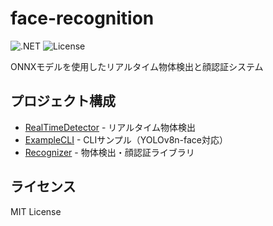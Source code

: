 # face-recognition

![.NET](https://img.shields.io/badge/.NET-8.0-blue)
![License](https://img.shields.io/badge/license-MIT-green)

ONNXモデルを使用したリアルタイム物体検出と顔認証システム

## プロジェクト構成

- [RealTimeDetector](./src/RealTimeDetector/README.md) - リアルタイム物体検出
- [ExampleCLI](./src/ExampleCLI/README.md) - CLIサンプル（YOLOv8n-face対応）
- [Recognizer](./src/Recognizer/README.md) - 物体検出・顔認証ライブラリ

## ライセンス

MIT License
